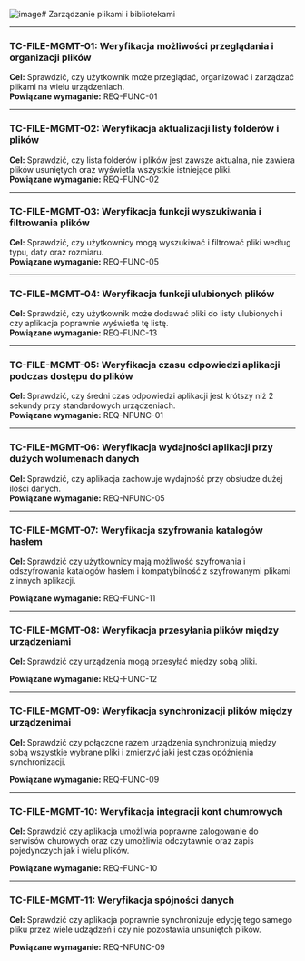 ![image](https://github.com/user-attachments/assets/f54ba523-12c1-4c7e-b5ed-203acedcea84)# Zarządzanie plikami i bibliotekami

---

### TC-FILE-MGMT-01: Weryfikacja możliwości przeglądania i organizacji plików
**Cel:** Sprawdzić, czy użytkownik może przeglądać, organizować i zarządzać plikami na wielu urządzeniach.  
**Powiązane wymaganie:** REQ-FUNC-01  

---

### TC-FILE-MGMT-02: Weryfikacja aktualizacji listy folderów i plików
**Cel:** Sprawdzić, czy lista folderów i plików jest zawsze aktualna, nie zawiera plików usuniętych oraz wyświetla wszystkie istniejące pliki.  
**Powiązane wymaganie:** REQ-FUNC-02  

---

### TC-FILE-MGMT-03: Weryfikacja funkcji wyszukiwania i filtrowania plików
**Cel:** Sprawdzić, czy użytkownicy mogą wyszukiwać i filtrować pliki według typu, daty oraz rozmiaru.  
**Powiązane wymaganie:** REQ-FUNC-05  

---

### TC-FILE-MGMT-04: Weryfikacja funkcji ulubionych plików
**Cel:** Sprawdzić, czy użytkownik może dodawać pliki do listy ulubionych i czy aplikacja poprawnie wyświetla tę listę.  
**Powiązane wymaganie:** REQ-FUNC-13  

---

### TC-FILE-MGMT-05: Weryfikacja czasu odpowiedzi aplikacji podczas dostępu do plików
**Cel:** Sprawdzić, czy średni czas odpowiedzi aplikacji jest krótszy niż 2 sekundy przy standardowych urządzeniach.  
**Powiązane wymaganie:** REQ-NFUNC-01  

---

### TC-FILE-MGMT-06: Weryfikacja wydajności aplikacji przy dużych wolumenach danych
**Cel:** Sprawdzić, czy aplikacja zachowuje wydajność przy obsłudze dużej ilości danych.  
**Powiązane wymaganie:** REQ-NFUNC-05  

---

### TC-FILE-MGMT-07: Weryfikacja szyfrowania katalogów hasłem
**Cel:** Sprawdzić czy użytkownicy mają możliwość szyfrowania i odszyfrowania katalogów hasłem i kompatybilność z szyfrowanymi plikami z innych aplikacji.
  
**Powiązane wymaganie:** REQ-FUNC-11

---

### TC-FILE-MGMT-08: Weryfikacja przesyłania plików między urządzeniami
**Cel:** Sprawdzić czy urządzenia mogą przesyłać między sobą pliki.
  
**Powiązane wymaganie:** REQ-FUNC-12

---

### TC-FILE-MGMT-09: Weryfikacja synchronizacji plików między urządzenimai
**Cel:** Sprawdzić czy połączone razem urządzenia synchronizują między sobą wszystkie wybrane pliki i zmierzyć jaki jest czas opóźnienia synchronizacji.
  
**Powiązane wymaganie:** REQ-FUNC-09

---

### TC-FILE-MGMT-10: Weryfikacja integracji kont chumrowych
**Cel:** Sprawdzić czy aplikacja umożliwia poprawne zalogowanie do serwisów churowych oraz czy umożliwia odczytawnie oraz zapis pojedynczych jak i wielu plików.
  
**Powiązane wymaganie:** REQ-FUNC-10

---

### TC-FILE-MGMT-11: Weryfikacja spójności danych
**Cel:** Sprawdzić czy aplikacja poprawnie synchronizuje edycję tego samego pliku przez wiele udządzeń i czy nie pozostawia unsuniętch plików.
  
**Powiązane wymaganie:** REQ-NFUNC-09
